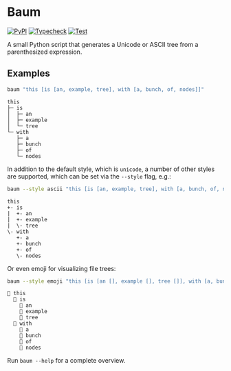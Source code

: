 # Baum

[![PyPI](https://img.shields.io/pypi/v/baum)](https://pypi.org/project/baum)
[![Typecheck](https://github.com/fwcd/baum/actions/workflows/typecheck.yml/badge.svg)](https://github.com/fwcd/baum/actions/workflows/typecheck.yml)
[![Test](https://github.com/fwcd/baum/actions/workflows/test.yml/badge.svg)](https://github.com/fwcd/baum/actions/workflows/test.yml)

A small Python script that generates a Unicode or ASCII tree from a parenthesized expression.

## Examples

```sh
baum "this [is [an, example, tree], with [a, bunch, of, nodes]]"
```

```
this
├─ is
│  ├─ an
│  ├─ example
│  └─ tree
└─ with
   ├─ a
   ├─ bunch
   ├─ of
   └─ nodes
```

In addition to the default style, which is `unicode`, a number of other styles are supported, which can be set via the `--style` flag, e.g.:

```sh
baum --style ascii "this [is [an, example, tree], with [a, bunch, of, nodes]]"
```

```
this
+- is
|  +- an
|  +- example
|  \- tree
\- with
   +- a
   +- bunch
   +- of
   \- nodes
```

Or even emoji for visualizing file trees:

```sh
baum --style emoji "this [is [an [], example [], tree []], with [a, bunch, of, nodes]]"
```

```
📁 this
  📁 is
    📁 an
    📁 example
    📁 tree
  📁 with
    📄 a
    📄 bunch
    📄 of
    📄 nodes
```

Run `baum --help` for a complete overview.
